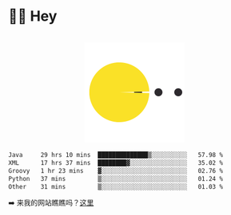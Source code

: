 
# 👋🏻 Hey
<div align="center">
	<br>
	<img src="https://raw.githubusercontent.com/Aniket965/Aniket965/master/pacman.svg?sanitize=true" width="200" height="200">
	<br>
</div>

<!--START_SECTION:waka-->
```text
Java     29 hrs 10 mins  ██████████████▒░░░░░░░░░░   57.98 % 
XML      17 hrs 37 mins  ████████▓░░░░░░░░░░░░░░░░   35.02 % 
Groovy   1 hr 23 mins    ▓░░░░░░░░░░░░░░░░░░░░░░░░   02.76 % 
Python   37 mins         ▒░░░░░░░░░░░░░░░░░░░░░░░░   01.24 % 
Other    31 mins         ▒░░░░░░░░░░░░░░░░░░░░░░░░   01.03 % 
```
<!--END_SECTION:waka-->

 ➡️  来我的网站瞧瞧吗？[这里](https://www.shaolongfei.com)
